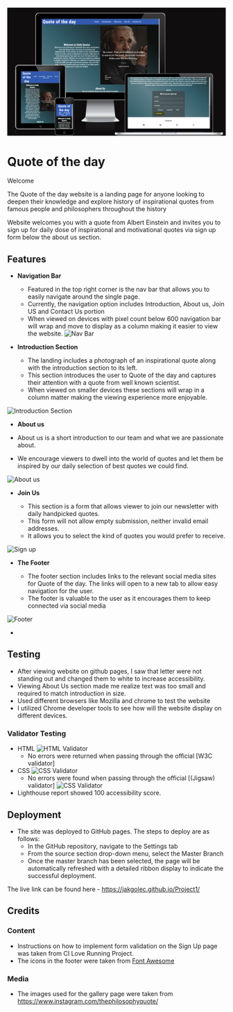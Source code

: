 ![Preview](https://github.com/Jakgolec/Project1/blob/main/assets/media/amiresponive.png)
# Quote of the day

Welcome 

The Quote of the day website is a landing page for anyone looking to deepen their knowledge and explore history of inspirational quotes from famous people and philosophers throughout the history

Website welcomes you with a quote from Albert Einstein and invites you to sign up for daily dose of inspirational and motivational quotes via sign up form below the about us section.


## Features 

- __Navigation Bar__

  - Featured in the top right corner is the nav bar that allows you to easily navigate around the single page.
  - Currently, the navigation option includes Introduction, About us, Join US and Contact Us portion
  - When viewed on devices with pixel count below 600 navigation bar will wrap and move to display as a column making it easier to view the website.
![Nav Bar](https://github.com/Jakgolec/Project1/blob/main/assets/media/Navbar.png)

- __Introduction Section__

  - The landing includes a photograph of an inspirational quote along with the introduction section to its left.
  - This section introduces the user to Quote of the day and captures their attention with a quote from well known scientist.
  - When viewed on smaller devices these sections will wrap in a column matter making the viewing experience more enjoyable. 

![Introduction Section](https://github.com/Jakgolec/Project1/blob/main/assets/media/IntroductiontoQuote.png)
- __About us__

- About us is a short introduction to our team and what we are passionate about.
- We encourage viewers to dwell into the world of quotes and let them be inspired by our daily selection of best quotes we could find. 

![About us](https://github.com/Jakgolec/Project1/blob/main/assets/media/Aboutus.png)

- __Join Us__

  - This section is a form that allows viewer to join our newsletter with daily handpicked quotes.
  - This form will not allow empty submission, neither invalid email addresses.
  - It allows you to select the kind of quotes you would prefer to receive. 

![Sign up](https://github.com/Jakgolec/Project1/blob/main/assets/media/Joinus.png)

- __The Footer__ 

  - The footer section includes links to the relevant social media sites for Quote of the day. The links will open to a new tab to allow easy navigation for the user. 
  - The footer is valuable to the user as it encourages them to keep connected via social media

![Footer](https://github.com/Jakgolec/Project1/blob/main/assets/media/ContactUs.png)

-
## Testing 

- After viewing website on github pages, I saw that letter were not standing out and changed them to white to increase accessibility.
- Viewing About Us section made me realize text was too small and required to match introduction in size.
- Used different browsers like Mozilla and chrome to test the website
- I utilized Chrome developer tools to see how will the website display on different devices.

### Validator Testing 

- HTML
![HTML Validator](https://github.com/Jakgolec/Project1/blob/main/assets/media/HTMLCheck.png)
  - No errors were returned when passing through the official [W3C validator]
- CSS
![CSS Validator](https://github.com/Jakgolec/Project1/blob/main/assets/media/W3C%20CSS%20Validator.png)
  - No errors were found when passing through the official [(Jigsaw) validator]
![CSS Validator](https://github.com/Jakgolec/Project1/blob/main/assets/media/Lighhousescore.png)
- Lighthouse report showed 100 accessibility score. 



## Deployment

- The site was deployed to GitHub pages. The steps to deploy are as follows: 
  - In the GitHub repository, navigate to the Settings tab 
  - From the source section drop-down menu, select the Master Branch
  - Once the master branch has been selected, the page will be automatically refreshed with a detailed ribbon display to indicate the successful deployment. 

The live link can be found here - https://jakgolec.github.io/Project1/ 


## Credits 

### Content 
- Instructions on how to implement form validation on the Sign Up page was taken from CI Love Running Project.
- The icons in the footer were taken from [Font Awesome](https://fontawesome.com/)

### Media

- The images used for the gallery page were taken from https://www.instagram.com/thephilosophyquote/


